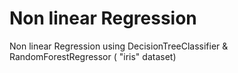 # Non linear Regression
 Non linear Regression using DecisionTreeClassifier & RandomForestRegressor ( "iris" dataset)
